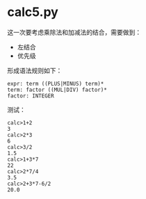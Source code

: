 
# calc5.py

这一次要考虑乘除法和加减法的结合，需要做到：

* 左结合
* 优先级

形成语法规则如下：

```shell script
expr: term ((PLUS|MINUS) term)*
term: factor ((MUL|DIV) factor)*
factor: INTEGER
```

测试：
```shell script
calc>1+2
3
calc>2*3
6
calc>3/2
1.5
calc>1+3*7
22
calc>2*7/4
3.5
calc>2+3*7-6/2
20.0
```
